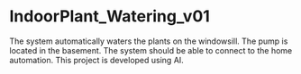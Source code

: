 # IndoorPlant_Watering_v01
The system automatically waters the plants on the windowsill. The pump is located in the basement. The system should be able to connect to the home automation. This project is developed using AI.
